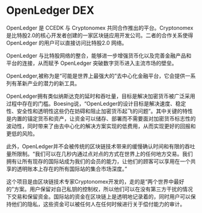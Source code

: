 # 

# OpenLedger DEX

OpenLedger 是 CCEDK 与 Cryptonomex 共同合作推出的平台。Cryptonomex是比特股2.0的核心开发者创建的一家区块链应用开发公司。二者的合作关系使得OpenLedger 的用户可以直接访问比特股2.0 网络。

OpenLedger 与比特股网络的整合，能够进一步增强货币化以及完善金融产品和平台的连接，从而赋予 OpenLedger 突破数字货币进入主流市场的壁垒。

OpenLedger,被称为是“可能是世界上最强大的”去中心化金融平台，它会提供一系列有革新产业的潜力的新工具。

OpenLedger拥有类似纳斯达克的延时和吞吐量，目标是解决加密货币被广泛采用过程中存在的门槛。Boesing说，“OpenLedger的设计目标是解决速度、稳定性、安全性和透明性这些仍在妨碍和阻止加密货币起飞的问题”。其中关键的特性是内置的锚定货币和资产，让资金可以储存、部署而不需要面对加密货币标志性的波动性，同时带来了由去中心化的解决方案实现的低费用，从而实现更好的回报和更低的风险。

此外，OpenLedger并不会被传统的区块链技术带来的缓慢确认时间和有限的吞吐量所限制。“我们可以在几秒内通过点对点的方式在世界上的任何地方交易。我们拥有让所有现存的国际站成为我们的会员的能力，让他们的顾客可以享用在一个共享的透明账本上存在的所有国际站的集合市场深度。”

这个项目是由区块链技术专家Cryptonomex开发的，走的是“两个世界中最好的”方案。用户保留对自己私钥的控制权，所以他们可以在没有第三方干扰的情况下交易和保留资金。国际站的资金在区块链上是透明地记录着的，同时用户可以保持他们的隐私，这些资金可以被任何人在任何时候进行关于偿付能力的审计。

